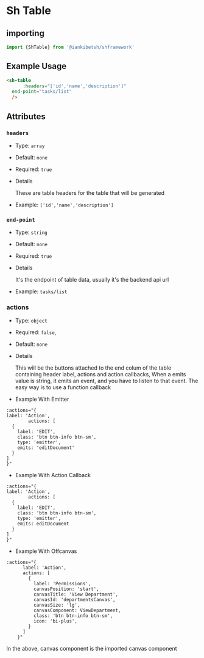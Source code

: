 # Sh Table

## importing

```javascript
import {ShTable} from '@iankibetsh/shframework'
```

## Example Usage

```html
<sh-table
      :headers="['id','name','description']"
  end-point="tasks/list"
  />
```

## Attributes

### `headers`

- Type: `array`
- Default: `none`
- Required: `true`
- Details

    These are table headers for the table that will be generated
- Example: `['id','name','description']`
### `end-point`

- Type: `string`
- Default: `none`
- Required: `true`
- Details

    It's the endpoint of table data, usually it's the backend api url
- Example: `tasks/list`

### actions
- Type: `object`
- Required: `false`,
- Default: `none`
- Details
  
  This will be the buttons attached to the end colum of the table containing header label, actions and action callbacks, 
  When a emits value is string, it emits an event, and you have to listen to that event. The easy way is to use a function callback
- Example With Emitter

```
:actions="{
label: 'Action',
        actions: [
  {
    label: 'EDIT',
    class: 'btn btn-info btn-sm',
    type: 'emitter',
    emits: 'editDocument'
  }
]
}"
```
- Example With Action Callback

```
:actions="{
label: 'Action',
        actions: [
  {
    label: 'EDIT',
    class: 'btn btn-info btn-sm',
    type: 'emitter',
    emits: editDocument
  }
]
}"
```
- Example With Offcanvas

```
:actions="{
      label: 'Action',
      actions: [
        {
          label: 'Permissions',
          canvasPosition: 'start',
          canvasTitle: 'View Department',
          canvasId: 'departmentsCanvas',
          canvasSize: 'lg',
          canvasComponent: ViewDepartment,
          class: 'btn btn-info btn-sm',
          icon: 'bi-plus',
        }
      ]
    }"
```
In the above, canvas component is the imported canvas component
